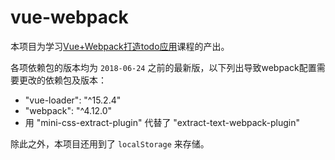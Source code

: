 # vue-webpack

本项目为学习[Vue+Webpack打造todo应用](https://www.imooc.com/learn/935)课程的产出。

各项依赖包的版本均为 `2018-06-24` 之前的最新版，以下列出导致webpack配置需要更改的依赖包及版本：
  - "vue-loader": "^15.2.4"
  - "webpack": "^4.12.0"
  - 用 "mini-css-extract-plugin" 代替了 "extract-text-webpack-plugin"

除此之外，本项目还用到了 `localStorage` 来存储。 